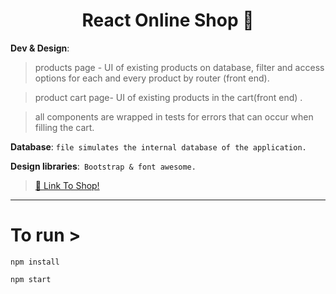 
**<h1 align="center">React Online Shop :iphone: </h1>**

**Dev & Design**: 

> 	products page - UI of existing products on database, filter and access options for each and every product by router (front end). 

> 	product cart page-  UI of existing products in the cart(front end) .

> 	all components are wrapped in tests for errors that can occur when filling the cart. 



**Database**: `file simulates the internal database of the application.`

**Design libraries**:` Bootstrap & font awesome.`

 > [🔗 Link To Shop! ](https://benjamin-1-ws.github.io/react_online_shop/dist/index.html)

---

# To run >
``` 
npm install
```
```
npm start
```

